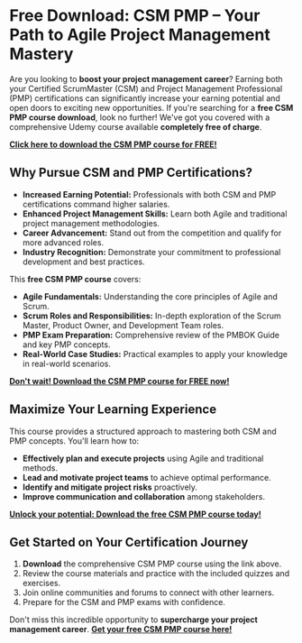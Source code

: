 # Free Download: CSM PMP – Your Path to Agile Project Management Mastery

Are you looking to **boost your project management career**? Earning both your Certified ScrumMaster (CSM) and Project Management Professional (PMP) certifications can significantly increase your earning potential and open doors to exciting new opportunities. If you're searching for a **free CSM PMP course download**, look no further! We've got you covered with a comprehensive Udemy course available **completely free of charge**.

[**Click here to download the CSM PMP course for FREE!**](https://udemywork.com/csm-pmp)

## Why Pursue CSM and PMP Certifications?

*   **Increased Earning Potential:** Professionals with both CSM and PMP certifications command higher salaries.
*   **Enhanced Project Management Skills:** Learn both Agile and traditional project management methodologies.
*   **Career Advancement:** Stand out from the competition and qualify for more advanced roles.
*   **Industry Recognition:** Demonstrate your commitment to professional development and best practices.

This **free CSM PMP course** covers:

*   **Agile Fundamentals:** Understanding the core principles of Agile and Scrum.
*   **Scrum Roles and Responsibilities:** In-depth exploration of the Scrum Master, Product Owner, and Development Team roles.
*   **PMP Exam Preparation:** Comprehensive review of the PMBOK Guide and key PMP concepts.
*   **Real-World Case Studies:** Practical examples to apply your knowledge in real-world scenarios.

[**Don't wait! Download the CSM PMP course for FREE now!**](https://udemywork.com/csm-pmp)

## Maximize Your Learning Experience

This course provides a structured approach to mastering both CSM and PMP concepts. You'll learn how to:

*   **Effectively plan and execute projects** using Agile and traditional methods.
*   **Lead and motivate project teams** to achieve optimal performance.
*   **Identify and mitigate project risks** proactively.
*   **Improve communication and collaboration** among stakeholders.

[**Unlock your potential: Download the free CSM PMP course today!**](https://udemywork.com/csm-pmp)

## Get Started on Your Certification Journey

1.  **Download** the comprehensive CSM PMP course using the link above.
2.  Review the course materials and practice with the included quizzes and exercises.
3.  Join online communities and forums to connect with other learners.
4.  Prepare for the CSM and PMP exams with confidence.

Don't miss this incredible opportunity to **supercharge your project management career**. **[Get your free CSM PMP course here!](https://udemywork.com/csm-pmp)**
